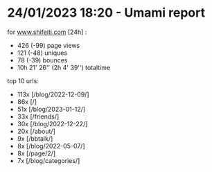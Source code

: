 # 24/01/2023 18:20 - Umami report
for www.shifeiti.com [24h] :

 - 426 (-99) page views
 - 121 (-48) uniques
 - 78 (-39) bounces
 - 10h 21' 26'' (2h 4' 39'') totaltime


top 10 urls:
 - 113x [/blog/2022-12-09/]
 - 86x [/]
 - 51x [/blog/2023-01-12/]
 - 33x [/friends/]
 - 30x [/blog/2022-12-22/]
 - 20x [/about/]
 - 9x [/bbtalk/]
 - 8x [/blog/2022-05-07/]
 - 8x [/page/2/]
 - 7x [/blog/categories/]


